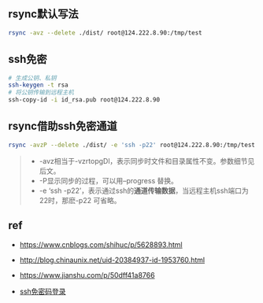 ## rsync默认写法

```bash
rsync -avz --delete ./dist/ root@124.222.8.90:/tmp/test
```

## ssh免密

```bash
# 生成公钥、私钥
ssh-keygen -t rsa
# 将公钥传输到远程主机
ssh-copy-id -i id_rsa.pub root@124.222.8.90
```



## rsync借助ssh免密通道

```bash
rsync -avzP --delete ./dist/ -e 'ssh -p22' root@124.222.8.90:/tmp/test
```

> - -avz相当于-vzrtopgDl，表示同步时文件和目录属性不变。参数细节见后文。
> - -P显示同步的过程，可以用–progress 替换。
> - -e ‘ssh -p22’，表示通过ssh的**通道传输数据**，当远程主机ssh端口为22时，那麽-p22 可省略。





## ref

- https://www.cnblogs.com/shihuc/p/5628893.html

- http://blog.chinaunix.net/uid-20384937-id-1953760.html
- https://www.jianshu.com/p/50dff41a8766
- [ssh免密码登录](https://cloud.tencent.com/developer/article/1456064)

